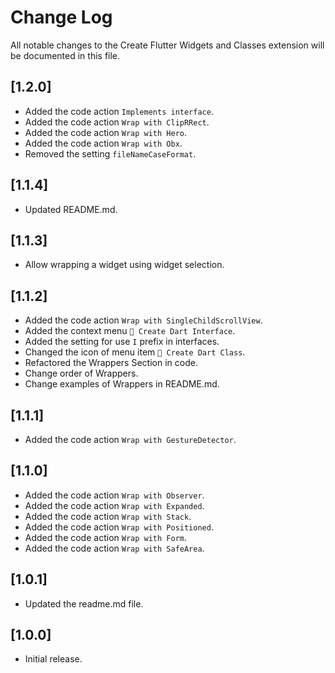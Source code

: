 # Change Log

All notable changes to the Create Flutter Widgets and Classes extension will be documented in this file.

## [1.2.0]

- Added the code action `Implements interface`.
- Added the code action `Wrap with ClipRRect`.
- Added the code action `Wrap with Hero`.
- Added the code action `Wrap with Obx`.
- Removed the setting `fileNameCaseFormat`.

## [1.1.4]

- Updated README.md.

## [1.1.3]

- Allow wrapping a widget using widget selection.

## [1.1.2]

- Added the code action `Wrap with SingleChildScrollView`.
- Added the context menu `📄 Create Dart Interface`.
- Added the setting for use `I` prefix in interfaces.
- Changed the icon of menu item `📝 Create Dart Class`.
- Refactored the Wrappers Section in code.
- Change order of Wrappers.
- Change examples of Wrappers in README.md.

## [1.1.1]

- Added the code action `Wrap with GestureDetector`.

## [1.1.0]

- Added the code action `Wrap with Observer`.
- Added the code action `Wrap with Expanded`.
- Added the code action `Wrap with Stack`.
- Added the code action `Wrap with Positioned`.
- Added the code action `Wrap with Form`.
- Added the code action `Wrap with SafeArea`.

## [1.0.1]

- Updated the readme.md file.

## [1.0.0]

- Initial release.
